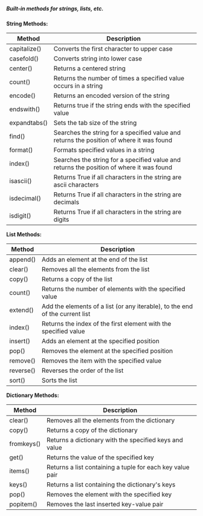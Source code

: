 ##### Built-in methods for strings, lists, etc.

**String Methods:**

|Method|Description|
| --- | --- |
capitalize()|Converts the first character to upper case|
casefold()|	Converts string into lower case
center()|Returns a centered string
count()|Returns the number of times a specified value occurs in a string
encode()|	Returns an encoded version of the string
endswith()|Returns true if the string ends with the specified value
expandtabs()|	Sets the tab size of the string
find()|	Searches the string for a specified value and returns the position of where it was found
format()|	Formats specified values in a string
index()|Searches the string for a specified value and returns the position of where it was found
isascii()|Returns True if all characters in the string are ascii characters
isdecimal()|Returns True if all characters in the string are decimals
isdigit()|Returns True if all characters in the string are digits


**List Methods:**

|Method|Description|
|---|----|
append()|Adds an element at the end of the list
clear()|Removes all the elements from the list
copy()|	Returns a copy of the list
count()|Returns the number of elements with the specified value
extend()|Add the elements of a list (or any iterable), to the end of the current list
index()|Returns the index of the first element with the specified value
insert()|Adds an element at the specified position
pop()|Removes the element at the specified position
remove()|Removes the item with the specified value
reverse()|Reverses the order of the list
sort()|Sorts the list

**Dictionary Methods:**


|Method	|Description|
|---|----|
clear()	|Removes all the elements from the dictionary
copy()|Returns a copy of the dictionary
fromkeys()|Returns a dictionary with the specified keys and value
get()|Returns the value of the specified key
items()|Returns a list containing a tuple for each key value pair
keys()|Returns a list containing the dictionary's keys
pop()|Removes the element with the specified key
popitem()|Removes the last inserted key-value pair